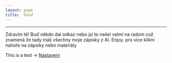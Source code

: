 ```yaml
---
layout: page
title:  Úvod
---
```

-----
Zdravím tě! Buď někdo dal odkaz nebo jsi to našel velmi na radom což znamená že tady máš všechny moje zápisky z AI. Enjoy.
pro více klikni nahoře na zápisky nebo materiály

This is a test -> [Nastavení](2020-04-03-options.md)